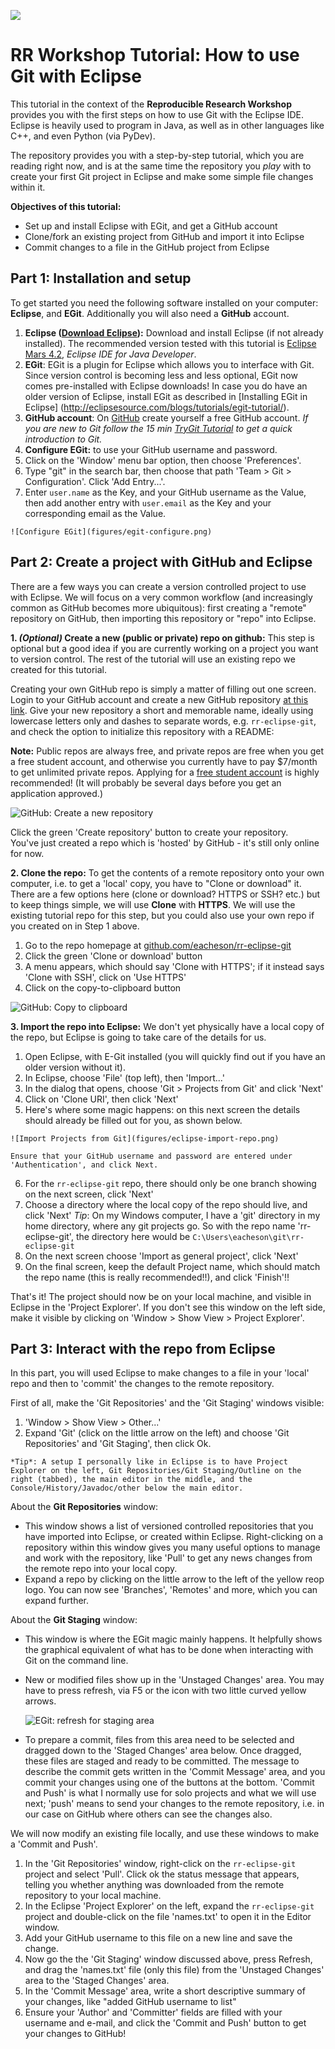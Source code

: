 ![](figures/header.png)

# RR Workshop Tutorial: How to use Git with Eclipse

This tutorial in the context of the **Reproducible Research Workshop** provides you with the first steps on how to use Git with the Eclipse IDE. Eclipse is heavily used to program in Java, as well as in other languages like C++, and even Python (via PyDev).

The repository provides you with a step-by-step tutorial, which you are reading right now, and is at the same time the repository you _play_ with to create your first Git project in Eclipse and make some simple file changes within it.

**Objectives of this tutorial:**

* Set up and install Eclipse with EGit, and get a GitHub account
* Clone/fork an existing project from GitHub and import it into Eclipse
* Commit changes to a file in the GitHub project from Eclipse

## Part 1: Installation and setup

To get started you need the following software installed on your computer: **Eclipse**, and **EGit**. Additionally you will also need a **GitHub** account.

1. **Eclipse ([Download Eclipse](https://www.eclipse.org/downloads/)):** Download and install Eclipse (if not already installed). The recommended version tested with this tutorial is [Eclipse Mars 4.2](https://eclipse.org/downloads/packages/release/Mars/2), _Eclipse IDE for Java Developer_.
2. **EGit**: EGit is a plugin for Eclipse which allows you to interface with Git. Since version control is becoming less and less optional, EGit now comes pre-installed with Eclipse downloads! In case you do have an older version of Eclipse, install EGit as described in [Installing EGit in Eclipse] (http://eclipsesource.com/blogs/tutorials/egit-tutorial/).
3. **GitHub account**: On [GitHub](https://github.com/) create yourself a free GitHub account. _If you are new to Git follow the 15 min [TryGit Tutorial](https://try.github.io) to get a quick introduction to Git._ 
4. **Configure EGit:** to use your GitHub username and password.
  1. Click on the 'Window' menu bar option, then choose 'Preferences'.
  2. Type "git" in the search bar, then choose that path 'Team > Git > Configuration'. Click 'Add Entry...'.
  3. Enter `user.name` as the Key, and your GitHub username as the Value, then add another entry with `user.email` as the Key and your corresponding email as the Value.
    
    ![Configure EGit](figures/egit-configure.png)

## Part 2: Create a project with GitHub and Eclipse

There are a few ways you can create a version controlled project to use with Eclipse. We will focus on a very common workflow (and increasingly common as GitHub becomes more ubiquitous): first creating a "remote" repository on GitHub, then importing this repository or "repo" into Eclipse.

**1. _(Optional)_ Create a new (public or private) repo on github:** This step is optional but a good idea if you are currently working on a project you want to version control. The rest of the tutorial will use an existing repo we created for this tutorial.

  Creating your own GitHub repo is simply a matter of filling out one screen. Login to your GitHub account and create a new GitHub repository [at this link](https://github.com/new). Give your new repository a short and memorable name, ideally using lowercase letters only and dashes to separate words, e.g. `rr-eclipse-git`, and check the option to initialize this repository with a README:

  **Note:** Public repos are always free, and private repos are free when you get a free student account, and otherwise you currently have to pay $7/month to get unlimited private repos. Applying for a [free student account](https://education.github.com/pack) is highly recommended! (It will probably be several days before you get an application approved.)

  ![GitHub: Create a new repository](figures/github-create-new-repo-named.png)

  Click the green 'Create repository' button to create your repository.  
  You've just created a repo which is 'hosted' by GitHub - it's still only online for now.

**2. Clone the repo:** To get the contents of a remote repository onto your own computer, i.e. to get a 'local' copy, you have to "Clone or download" it. There are a few options here (clone or download? HTTPS or SSH? etc.) but to keep things simple, we will use **Clone** with **HTTPS**. We will use the existing tutorial repo for this step, but you could also use your own repo if you created on in Step 1 above.
  1. Go to the repo homepage at [github.com/eacheson/rr-eclipse-git](https://github.com/eacheson/rr-eclipse-git)
  2. Click the green 'Clone or download' button
  3. A menu appears, which should say 'Clone with HTTPS'; if it instead says 'Clone with SSH', click on 'Use HTTPS'
  4. Click on the copy-to-clipboard button

  ![GitHub: Copy to clipboard](figures/github-https-copy.png)

**3. Import the repo into Eclipse:** We don't yet physically have a local copy of the repo, but Eclipse is going to take care of the details for us.
  1. Open Eclipse, with E-Git installed (you will quickly find out if you have an older version without it).
  2. In Eclipse, choose 'File' (top left), then 'Import...'
  3. In the dialog that opens, choose 'Git > Projects from Git' and click 'Next'
  4. Click on 'Clone URI', then click 'Next'
  5. Here's where some magic happens: on this next screen the details should already be filled out for you, as shown below.
    
    ![Import Projects from Git](figures/eclipse-import-repo.png)
    
    Ensure that your GitHub username and password are entered under 'Authentication', and click Next.
    
  6. For the `rr-eclipse-git` repo, there should only be one branch showing on the next screen, click 'Next'
  7. Choose a directory where the local copy of the repo should live, and click 'Next'
	*Tip*: On my Windows computer, I have a 'git' directory in my home directory, where any git projects go. So with the repo name 'rr-eclipse-git', the directory here would be `C:\Users\eacheson\git\rr-eclipse-git`
  8. On the next screen choose 'Import as general project', click 'Next'
  9. On the final screen, keep the default Project name, which should match the repo name (this is really recommended!!), and click 'Finish'!!
 
That's it! The project should now be on your local machine, and visible in Eclipse in the 'Project Explorer'. If you don't see this window on the left side, make it visible by clicking on 'Window > Show View > Project Explorer'.  

## Part 3: Interact with the repo from Eclipse

In this part, you will used Eclipse to make changes to a file in your 'local'  repo and then to 'commit' the changes to the remote repository.

First of all, make the 'Git Repositories' and the 'Git Staging' windows visible:
  1. 'Window > Show View > Other...'
  2. Expand 'Git' (click on the little arrow on the left) and choose 'Git Repositories' and 'Git Staging', then click Ok.
  
    *Tip*: A setup I personally like in Eclipse is to have Project Explorer on the left, Git Repositories/Git Staging/Outline on the right (tabbed), the main editor in the middle, and the Console/History/Javadoc/other below the main editor.

About the **Git Repositories** window:
- This window shows a list of versioned controlled repositories that you have imported into Eclipse, or created within Eclipse. Right-clicking on a repository within this window gives you many useful options to manage and work with the repository, like 'Pull' to get any news changes from the remote repo into your local copy.
- Expand a repo by clicking on the little arrow to the left of the yellow reop logo. You can now see 'Branches', 'Remotes' and more, which you can expand further.

About the **Git Staging** window:
- This window is where the EGit magic mainly happens. It helpfully shows the graphical equivalent of what has to be done when interacting with Git on the command line.
- New or modified files show up in the 'Unstaged Changes' area. You may have to press refresh, via F5 or the icon with two little curved yellow arrows.

  ![EGit: refresh for staging area](figures/egit-refresh.png)
  
- To prepare a commit, files from this area need to be selected and dragged down to the 'Staged Changes' area below. Once dragged, these files are staged and ready to be committed. The message to describe the commit gets written in the 'Commit Message' area, and you commit your changes using one of the buttons at the bottom. 'Commit and Push' is what I normally use for solo projects and what we will use next; 'push' means to send your changes to the remote repository, i.e. in our case on GitHub where others can see the changes also.

We will now modify an existing file locally, and use these windows to make a 'Commit and Push'.
1. In the 'Git Repositories' window, right-click on the `rr-eclipse-git` project and select 'Pull'. Click ok the status message that appears, telling you whether anything was downloaded from the remote repository to your local machine.
2. In the Eclipse 'Project Explorer' on the left, expand the `rr-eclipse-git` project and double-click on the file 'names.txt' to open it in the Editor window.
3. Add your GitHub username to this file on a new line and save the change.
4. Now go the the 'Git Staging' window discussed above, press Refresh, and drag the 'names.txt' file (only this file) from the 'Unstaged Changes' area to the 'Staged Changes' area.
5. In the 'Commit Message' area, write a short descriptive summary of your changes, like "added GitHub username to list"
6. Ensure your 'Author' and 'Committer' fields are filled with your username and e-mail, and click the 'Commit and Push' button to get your changes to GitHub!

